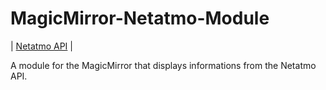 # MagicMirror-Netatmo-Module

| [Netatmo API](https://dev.netatmo.com/) |

A module for the MagicMirror that displays informations from the Netatmo API.
